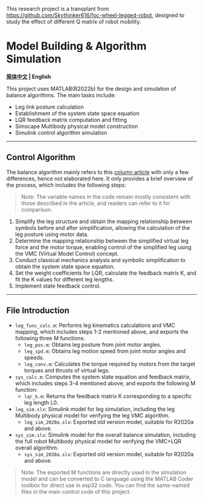 This research project is a transplant from https://github.com/Skythinker616/foc-wheel-legged-robot, designed to study the effect of different Q matrix of robot mobility.

# Model Building & Algorithm Simulation

**[简体中文](README.md) | English**

This project uses MATLAB(R2022b) for the design and simulation of balance algorithms. The main tasks include:

- Leg link posture calculation
- Establishment of the system state space equation
- LQR feedback matrix computation and fitting
- Simscape Multibody physical model construction
- Simulink control algorithm simulation

---

## Control Algorithm

The balance algorithm mainly refers to this [column article](https://zhuanlan.zhihu.com/p/563048952) with only a few differences, hence not elaborated here. It only provides a brief overview of the process, which includes the following steps:

> Note: The variable names in the code remain mostly consistent with those described in the article, and readers can refer to it for comparison.

1. Simplify the leg structure and obtain the mapping relationship between symbols before and after simplification, allowing the calculation of the leg posture using motor data.
2. Determine the mapping relationship between the simplified virtual leg force and the motor torque, enabling control of the simplified leg using the VMC (Virtual Model Control) concept.
3. Conduct classical mechanics analysis and symbolic simplification to obtain the system state space equation.
4. Set the weight coefficients for LQR, calculate the feedback matrix K, and fit the K values for different leg lengths.
5. Implement state feedback control.

---

## File Introduction

- `leg_func_calc.m`: Performs leg kinematics calculations and VMC mapping, which includes steps 1-2 mentioned above, and exports the following three M functions:
	- `leg_pos.m`: Obtains leg posture from joint motor angles.
	- `leg_spd.m`: Obtains leg motion speed from joint motor angles and speeds.
	- `leg_conv.m`: Calculates the torque required by motors from the target torques and thrusts of virtual legs.
- `sys_calc.m`: Computes the system state equation and feedback matrix, which includes steps 3-4 mentioned above, and exports the following M function:
	- `lqr_k.m`: Returns the feedback matrix K corresponding to a specific leg length L0.
- `leg_sim.slx`: Simulink model for leg simulation, including the leg Multibody physical model for verifying the leg VMC algorithm.
	- `leg_sim_2020a.slx`: Exported old version model, suitable for R2020a and above.
- `sys_sim.slx`: Simulink model for the overall balance simulation, including the full robot Multibody physical model for verifying the VMC+LQR overall algorithm.
	- `sys_sim_2020a.slx`: Exported old version model, suitable for R2020a and above.

> Note: The exported M functions are directly used in the simulation model and can be converted to C language using the MATLAB Coder toolbox for direct use in esp32 code. You can find the same-named files in the main control code of this project.
